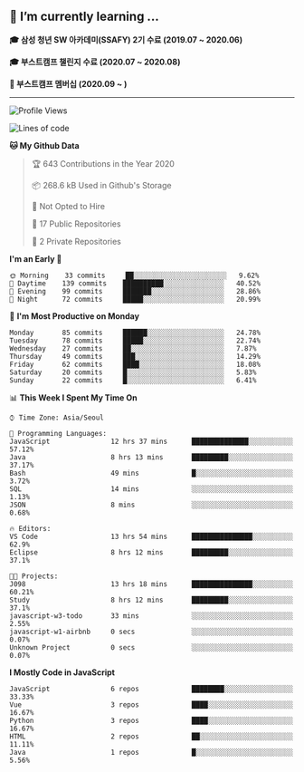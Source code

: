 ## 🌱 I’m currently learning ...

**🎓 삼성 청년 SW 아카데미(SSAFY) 2기 수료 (2019.07 ~ 2020.06)**

**🎓 부스트캠프 챌린지 수료 (2020.07 ~ 2020.08)**

**🏃  부스트캠프 멤버십 (2020.09 ~ )**
 
-----

<!--START_SECTION:waka-->
![Profile Views](http://img.shields.io/badge/Profile%20Views-7-blue)

![Lines of code](https://img.shields.io/badge/From%20Hello%20World%20I%27ve%20Written-34.4%20million%20lines%20of%20code-blue)

**🐱 My Github Data** 

> 🏆 643 Contributions in the Year 2020
 > 
> 📦 268.6 kB Used in Github's Storage 
 > 
> 🚫 Not Opted to Hire
 > 
> 📜 17 Public Repositories
 > 
> 🔑 2 Private Repositories 

**I'm an Early 🐤** 

```text
🌞 Morning    33 commits     ██░░░░░░░░░░░░░░░░░░░░░░░   9.62% 
🌆 Daytime    139 commits    ██████████░░░░░░░░░░░░░░░   40.52% 
🌃 Evening    99 commits     ███████░░░░░░░░░░░░░░░░░░   28.86% 
🌙 Night      72 commits     █████░░░░░░░░░░░░░░░░░░░░   20.99%

```
📅 **I'm Most Productive on Monday** 

```text
Monday       85 commits     ██████░░░░░░░░░░░░░░░░░░░   24.78% 
Tuesday      78 commits     █████░░░░░░░░░░░░░░░░░░░░   22.74% 
Wednesday    27 commits     ██░░░░░░░░░░░░░░░░░░░░░░░   7.87% 
Thursday     49 commits     ███░░░░░░░░░░░░░░░░░░░░░░   14.29% 
Friday       62 commits     ████░░░░░░░░░░░░░░░░░░░░░   18.08% 
Saturday     20 commits     █░░░░░░░░░░░░░░░░░░░░░░░░   5.83% 
Sunday       22 commits     █░░░░░░░░░░░░░░░░░░░░░░░░   6.41%

```


📊 **This Week I Spent My Time On** 

```text
⌚︎ Time Zone: Asia/Seoul

💬 Programming Languages: 
JavaScript               12 hrs 37 mins      ██████████████░░░░░░░░░░░   57.12% 
Java                     8 hrs 13 mins       █████████░░░░░░░░░░░░░░░░   37.17% 
Bash                     49 mins             █░░░░░░░░░░░░░░░░░░░░░░░░   3.72% 
SQL                      14 mins             ░░░░░░░░░░░░░░░░░░░░░░░░░   1.13% 
JSON                     8 mins              ░░░░░░░░░░░░░░░░░░░░░░░░░   0.68%

🔥 Editors: 
VS Code                  13 hrs 54 mins      ███████████████░░░░░░░░░░   62.9% 
Eclipse                  8 hrs 12 mins       █████████░░░░░░░░░░░░░░░░   37.1%

🐱‍💻 Projects: 
J098                     13 hrs 18 mins      ███████████████░░░░░░░░░░   60.21% 
Study                    8 hrs 12 mins       █████████░░░░░░░░░░░░░░░░   37.1% 
javascript-w3-todo       33 mins             ░░░░░░░░░░░░░░░░░░░░░░░░░   2.55% 
javascript-w1-airbnb     0 secs              ░░░░░░░░░░░░░░░░░░░░░░░░░   0.07% 
Unknown Project          0 secs              ░░░░░░░░░░░░░░░░░░░░░░░░░   0.07%

```

**I Mostly Code in JavaScript** 

```text
JavaScript               6 repos             ████████░░░░░░░░░░░░░░░░░   33.33% 
Vue                      3 repos             ████░░░░░░░░░░░░░░░░░░░░░   16.67% 
Python                   3 repos             ████░░░░░░░░░░░░░░░░░░░░░   16.67% 
HTML                     2 repos             ██░░░░░░░░░░░░░░░░░░░░░░░   11.11% 
Java                     1 repos             █░░░░░░░░░░░░░░░░░░░░░░░░   5.56%

```



<!--END_SECTION:waka-->
